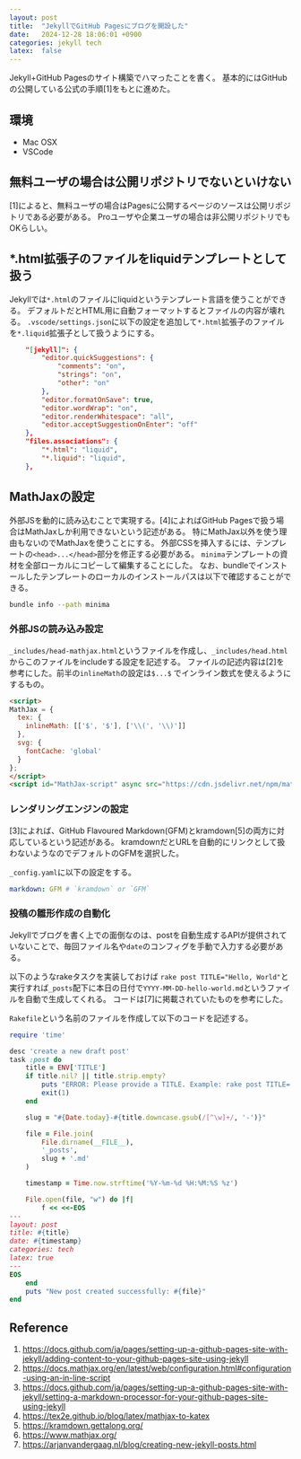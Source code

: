```yaml
---
layout: post
title:  "JekyllでGitHub Pagesにブログを開設した"
date:   2024-12-28 18:06:01 +0900
categories: jekyll tech
latex:  false
---
```


Jekyll+GitHub Pagesのサイト構築でハマったことを書く。
基本的にはGitHubの公開している公式の手順[1]をもとに進めた。

## 環境

- Mac OSX
- VSCode

## 無料ユーザの場合は公開リポジトリでないといけない

[1]によると、無料ユーザの場合はPagesに公開するページのソースは公開リポジトリである必要がある。
Proユーザや企業ユーザの場合は非公開リポジトリでもOKらしい。

## *.html拡張子のファイルをliquidテンプレートとして扱う

Jekyllでは`*.html`のファイルにliquidというテンプレート言語を使うことができる。
デフォルトだとHTML用に自動フォーマットするとファイルの内容が壊れる。
`.vscode/settings.json`に以下の設定を追加して`*.html`拡張子のファイルを`*.liquid`拡張子として扱うようにする。

```json
    "[jekyll]": {
        "editor.quickSuggestions": {
            "comments": "on",
            "strings": "on",
            "other": "on"
        },
        "editor.formatOnSave": true,
        "editor.wordWrap": "on",
        "editor.renderWhitespace": "all",
        "editor.acceptSuggestionOnEnter": "off"
    },
    "files.associations": {
        "*.html": "liquid",
        "*.liquid": "liquid",
    },
```

## MathJaxの設定

外部JSを動的に読み込むことで実現する。[4]によればGitHub Pagesで扱う場合はMathJaxしか利用できないという記述がある。
特にMathJax以外を使う理由もないのでMathJaxを使うことにする。
外部CSSを挿入するには、テンプレートの`<head>...</head>`部分を修正する必要がある。
`minima`テンプレートの資材を全部ローカルにコピーして編集することにした。
なお、bundleでインストールしたテンプレートのローカルのインストールパスは以下で確認することができる。

```bash
bundle info --path minima
```

### 外部JSの読み込み設定

`_includes/head-mathjax.html`というファイルを作成し、`_includes/head.html`からこのファイルをincludeする設定を記述する。
ファイルの記述内容は[2]を参考にした。前半の`inlineMath`の設定は`$...$` でインライン数式を使えるようにするもの。

```html
<script>
MathJax = {
  tex: {
    inlineMath: [['$', '$'], ['\\(', '\\)']]
  },
  svg: {
    fontCache: 'global'
  }
};
</script>
<script id="MathJax-script" async src="https://cdn.jsdelivr.net/npm/mathjax@3/es5/tex-mml-chtml.js"></script>
```

### レンダリングエンジンの設定

[3]によれば、GitHub Flavoured Markdown(GFM)とkramdown[5]の両方に対応しているという記述がある。
kramdownだとURLを自動的にリンクとして扱わないようなのでデフォルトのGFMを選択した。

`_config.yaml`に以下の設定をする。

```yaml
markdown: GFM # `kramdown` or `GFM`
```

### 投稿の雛形作成の自動化

Jekyllでブログを書く上での面倒なのは、postを自動生成するAPIが提供されていないことで、毎回ファイル名や`date`のコンフィグを手動で入力する必要がある。

以下のようなrakeタスクを実装しておけば `rake post TITLE="Hello, World"`と実行すれば`_posts`配下に本日の日付で`YYYY-MM-DD-hello-world.md`というファイルを自動で生成してくれる。
コードは[7]に掲載されていたものを参考にした。

`Rakefile`という名前のファイルを作成して以下のコードを記述する。

```ruby
require 'time'

desc 'create a new draft post'
task :post do
    title = ENV['TITLE']
    if title.nil? || title.strip.empty?
        puts "ERROR: Please provide a TITLE. Example: rake post TITLE='My Post Title'"
        exit(1)
    end

    slug = "#{Date.today}-#{title.downcase.gsub(/[^\w]+/, '-')}"

    file = File.join(
        File.dirname(__FILE__),
        '_posts',
        slug + '.md'
    )

    timestamp = Time.now.strftime('%Y-%m-%d %H:%M:%S %z')

    File.open(file, "w") do |f|
        f << <<-EOS
---
layout: post
title: #{title}
date: #{timestamp}
categories: tech
latex: true
---
EOS
    end
    puts "New post created successfully: #{file}"
end
```

## Reference

1. https://docs.github.com/ja/pages/setting-up-a-github-pages-site-with-jekyll/adding-content-to-your-github-pages-site-using-jekyll
2. https://docs.mathjax.org/en/latest/web/configuration.html#configuration-using-an-in-line-script
3. https://docs.github.com/ja/pages/setting-up-a-github-pages-site-with-jekyll/setting-a-markdown-processor-for-your-github-pages-site-using-jekyll
4. https://tex2e.github.io/blog/latex/mathjax-to-katex
5. https://kramdown.gettalong.org/
6. https://www.mathjax.org/
7. https://arjanvandergaag.nl/blog/creating-new-jekyll-posts.html